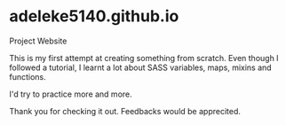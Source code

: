 # adeleke5140.github.io
Project Website

This is my first attempt at creating something from scratch. Even though I followed a tutorial, I learnt a lot about SASS variables, maps,
mixins and functions.

I'd try to practice more and more.

Thank you for checking it out. Feedbacks would be apprecited.

